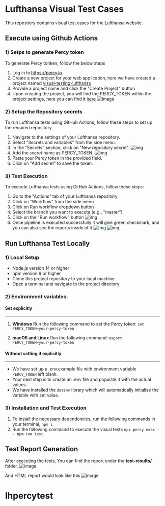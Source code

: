 # Lufthansa Visual Test Cases

This repository contains visual test cases for the Lufthansa website.

## Execute using Github Actions

### 1) Setps to generate Percy token

To generate Percy tonken, follow the below steps

1. Log in to https://percy.io
2. Create a new project for your web application, here we have created a project named [visual-testing-lufthansa](https://percy.io/b389248f/visual-testing-lufthansa)
3. Provide a project name and click the "Create Project" button
4. Upon creating the project, you will find the PERCY_TOKEN within the project settings, here you can find it [here](https://percy.io/b389248f/visual-testing-lufthansa/settings)
   ![image](https://drive.google.com/uc?export=view&id=1xUduAq2kgY0shPhVmrjQNLMIvgGIY2Gu)

### 2) Setup the Repository secrets

To run Lufthansa tests using GitHub Actions, follow these steps to set up the required repository

1. Navigate to the settings of your Lufthansa repository.
2. Select "Secrets and variables" from the side menu.
3. In the "Secrets" section, click on "New repository secret".
   ![img](https://drive.google.com/uc?export=view&id=1-YnQ0eSh5Zp9D_k433MZGL2-xVIyBxDN)
4. Add the secret name as PERCY_TOKEN.
   ![img](https://drive.google.com/uc?export=view&id=1ENtPK6SDT1KGlfsf_3JsR_2F11n9QThV)
5. Paste your Percy token in the provided field.
6. Click on "Add secret" to save the token.

### 3) Test Execution

To execute Lufthansa tests using GitHub Actions, follow these steps:

1. Go to the "Actions" tab of your Lufthansa repository
2. Click on "Workflow" from the side menu
3. Click on Run workflow dropdown button
4. Select the branch you want to execute (e.g., "master")
5. Click on the "Run workflow" button
   ![img](https://drive.google.com/uc?export=view&id=19aBtCKrFQ2RdXYgkV0Mj_DfmdJ2iT1pu)
6. Once pipeline is executed successfully it will give green checkmark, and you can also see the reports inside of it
   ![img](https://drive.google.com/uc?export=view&id=1EdXZghzCwiqUM4zgqP3wnGLwJMlc5PS5)
   ![img](https://drive.google.com/uc?export=view&id=10VnZL-_tHrrIMkZQzJR3sYU3H-Eau4lP)

## Run Lufthansa Test Locally

### 1) Local Setup

- Node.js version 14 or higher
- npm version 8 or higher
- Clone this project repository to your local machine
- Open a terminal and navigate to the project directory

### 2) Environment variables:

#### Set explicitly
----
1) **Windows**
Run the following command to set the Percy token: 
`set PERCY_TOKEN=your-percy-token`

2) **macOS and Linux**
Run the following command:
`export PERCY_TOKEN=your-percy-token`


#### Without setting it explicitly
----
- We have set up a .env.example file with environment variable `PERCY_TOKEN` left blank.
- Your next step is to create an .env file and populate it with the actual values.
- We have installed the `dotenv` library which will automatically initialise the variable with set value.

### 3) Installation and Test Execution

1. To install the necessary dependencies, run the following commands in your terminal,
   `npm i`
2. Run the following command to execute the visual tests
   `npx percy exec -- npm run test`

## Test Report Generation

After executing the tests, You can find the report under the **test-results/** folder.
![image](https://drive.google.com/uc?export=view&id=1QREajc0KUpUEzoyoe9uLMhL_HHFuf4Gm)

And HTML report would look like this
![image](https://drive.google.com/uc?export=view&id=13uMBpTHyGZQBzZaDN0jhpqhgd2Bfw60c)
# lhpercytest
